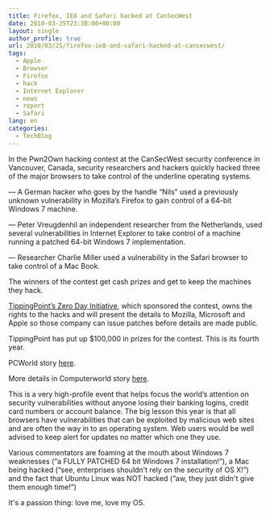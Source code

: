 ```yaml
---
title: Firefox, IE8 and Safari hacked at CanSecWest
date: 2010-03-25T23:38:00+00:00
layout: single
author_profile: true
url: 2010/03/25/firefox-ie8-and-safari-hacked-at-cansecwest/
tags:
  - Apple
  - Browser
  - Firefox
  - hack
  - Internet Explorer
  - news
  - report
  - Safari
lang: en
categories: 
  - TechBlog
---
```

In the Pwn2Own hacking contest at the CanSecWest security conference in Vancouver, Canada, security researchers and hackers quickly hacked three of the major browsers to take control of the underline operating systems.

— A German hacker who goes by the handle “Nils” used a previously unknown vulnerability in Mozilla’s Firefox to gain control of a 64-bit Windows 7 machine.

— Peter Vreugdenhil an independent researcher from the Netherlands, used several vulnerabilities in Internet Explorer to take control of a machine running a patched 64-bit Windows 7 implementation.

— Researcher Charlie Miller used a vulnerability in the Safari browser to take control of a Mac Book.

The winners of the contest get cash prizes and get to keep the machines they hack.

[TippingPoint’s Zero Day Initiative](http://dvlabs.tippingpoint.com/blog/2010/02/15/pwn2own-2010), which sponsored the contest, owns the rights to the hacks and will present the details to Mozilla, Microsoft and Apple so those company can issue patches before details are made public.

TippingPoint has put up $100,000 in prizes for the contest. This is its fourth year.

PCWorld story [here](http://www.pcworld.com/businesscenter/article/192419/security_lessons_learned_from_pwn2own_contest.html).

More details in Computerworld story [here](http://www.computerworld.com/s/article/9174101/Hacker_busts_IE8_on_Windows_7_in_2_minutes).

This is a very high-profile event that helps focus the world’s attention on security vulnerabilities without anyone losing their banking logins, credit card numbers or account balance. The big lesson this year is that all browsers have vulnerabilities that can be exploited by malicious web sites and are often the way in to an operating system. Web users would be well advised to keep alert for updates no matter which one they use.

Various commentators are foaming at the mouth about Windows 7 weaknesses (“a FULLY PATCHED 64 bit Windows 7 installation!”), a Mac being hacked (“see, enterprises shouldn't rely on the security of OS X!”) and the fact that Ubuntu Linux was NOT hacked (“aw, they just didn't give them enough time!”)

It's a passion thing: love me, love my OS.